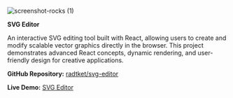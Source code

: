 ![screenshot-rocks (1)](https://github.com/user-attachments/assets/2327229b-a61b-4b85-8852-404b5502262e)

**SVG Editor**

An interactive SVG editing tool built with React, allowing users to create and modify scalable vector graphics directly in the browser. This project demonstrates advanced React concepts, dynamic rendering, and user-friendly design for creative applications.

  

**GitHub Repository:** [radtket/svg-editor](https://github.com/radtket/svg-editor)

**Live Demo:** [SVG Editor](https://radtket.github.io/svg-editor/)
